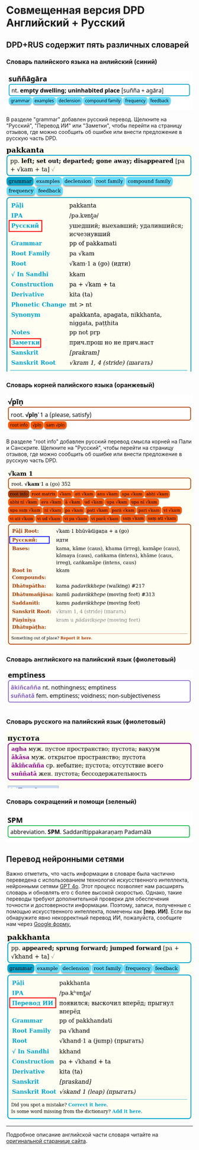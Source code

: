 # Совмещенная версия DPD Английский + Русский

## DPD+RUS содержит пять различных словарей

### Словарь палийского языка на анлийский (синий)

![pali2english](pics/features/1pali2english.png)

В разделе "grammar" добавлен русский перевод. Щелкните на "Русский", "Перевод ИИ" или "Заметки", чтобы перейти на страницу отзывов, где можно сообщить об ошибке или внести предложение в русскую часть DPD.

![1rus_eng_grammar](pics/features/1rus_eng_grammar.png)

### Словарь корней палийского языка (оранжевый)

![pali2english](pics/features/2rootsdict_en.png)

В разделе "root info" добавлен русский перевод смысла корней на Пали и Санскрите. Щелкните на "Русский", чтобы перейти на страницу отзывов, где можно сообщить об ошибке или внести предложение в русскую часть DPD.

![2rus_eng_root_info](pics/features/2rus_eng_root_info.png)

### Словарь английского на палийский язык (фиолетовый)

![english2pali](pics/features/3english2pali.png)

### Словарь русского на палийский язык (фиолетовый)

![english2pali](pics/features/3rus2pali.png)

### Словарь сокращений и помощи (зеленый)

![helpdict](pics/features/5helpabbreviations_en.png)

## Перевод нейронными сетями

Важно отметить, что часть информации в словаре была частично переведена с использованием технологий искусственного интеллекта, нейронными сетями [GPT 4o](https://platform.openai.com/overview). Этот процесс позволяет нам расширять словарь и обновлять его с более высокой скоростью. Однако, такие переводы требуют дополнительной проверки для обеспечения точности и достоверности информации. Поэтому, записи, полученные с помощью искусственного интеллекта, помечены как **[пер. ИИ]**. Если вы обнаружите явно некорректный перевод ИИ, пожалуйста, сообщите нам через [Google форму.](https://docs.google.com/forms/d/1iMD9sCSWFfJAFCFYuG9HRIyrr9KFRy0nAOVApM998wM/viewform?)

![half_complete_en](pics/features/ai_translation_en.png)

---

Подробное описание английской части словаря читайте на [оригинальной старанице сайта](https://digitalpalidictionary.github.io/).